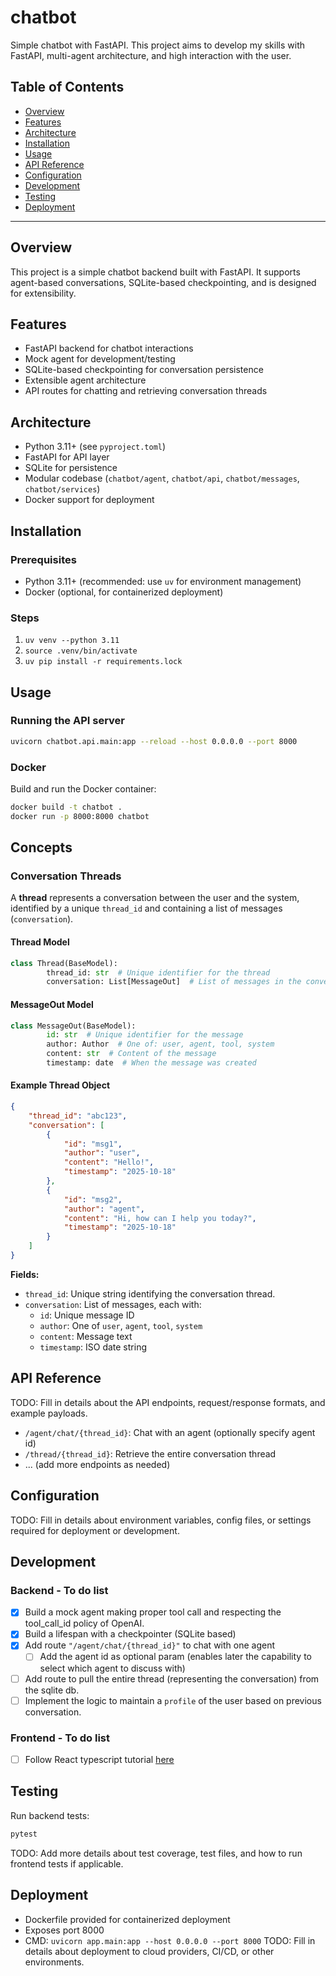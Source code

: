 # chatbot

Simple chatbot with FastAPI. This project aims to develop my skills with FastAPI, multi-agent architecture, and high interaction with the user.

## Table of Contents

- [Overview](#overview)
- [Features](#features)
- [Architecture](#architecture)
- [Installation](#installation)
- [Usage](#usage)
- [API Reference](#api-reference)
- [Configuration](#configuration)
- [Development](#development)
- [Testing](#testing)
- [Deployment](#deployment)

---

## Overview

This project is a simple chatbot backend built with FastAPI. It supports agent-based conversations, SQLite-based checkpointing, and is designed for extensibility.

## Features

- FastAPI backend for chatbot interactions
- Mock agent for development/testing
- SQLite-based checkpointing for conversation persistence
- Extensible agent architecture
- API routes for chatting and retrieving conversation threads

## Architecture

- Python 3.11+ (see `pyproject.toml`)
- FastAPI for API layer
- SQLite for persistence
- Modular codebase (`chatbot/agent`, `chatbot/api`, `chatbot/messages`, `chatbot/services`)
- Docker support for deployment

## Installation

### Prerequisites

- Python 3.11+ (recommended: use `uv` for environment management)
- Docker (optional, for containerized deployment)

### Steps

1. `uv venv --python 3.11`
2. `source .venv/bin/activate`
3. `uv pip install -r requirements.lock`

## Usage

### Running the API server

```bash
uvicorn chatbot.api.main:app --reload --host 0.0.0.0 --port 8000
```

### Docker

Build and run the Docker container:
```bash
docker build -t chatbot .
docker run -p 8000:8000 chatbot
```

## Concepts
### Conversation Threads


A **thread** represents a conversation between the user and the system, identified by a unique `thread_id` and containing a list of messages (`conversation`).

#### Thread Model

```python
class Thread(BaseModel):
        thread_id: str  # Unique identifier for the thread
        conversation: List[MessageOut]  # List of messages in the conversation
```

#### MessageOut Model

```python
class MessageOut(BaseModel):
        id: str  # Unique identifier for the message
        author: Author  # One of: user, agent, tool, system
        content: str  # Content of the message
        timestamp: date  # When the message was created
```

#### Example Thread Object

```json
{
    "thread_id": "abc123",
    "conversation": [
        {
            "id": "msg1",
            "author": "user",
            "content": "Hello!",
            "timestamp": "2025-10-18"
        },
        {
            "id": "msg2",
            "author": "agent",
            "content": "Hi, how can I help you today?",
            "timestamp": "2025-10-18"
        }
    ]
}
```

**Fields:**
- `thread_id`: Unique string identifying the conversation thread.
- `conversation`: List of messages, each with:
    - `id`: Unique message ID
    - `author`: One of `user`, `agent`, `tool`, `system`
    - `content`: Message text
    - `timestamp`: ISO date string

## API Reference

TODO: Fill in details about the API endpoints, request/response formats, and example payloads.

- `/agent/chat/{thread_id}`: Chat with an agent (optionally specify agent id)
- `/thread/{thread_id}`: Retrieve the entire conversation thread
- ... (add more endpoints as needed)

## Configuration

TODO: Fill in details about environment variables, config files, or settings required for deployment or development.

## Development

### Backend - To do list

- [x] Build a mock agent making proper tool call and respecting the tool_call_id policy of OpenAI.
- [x] Build a lifespan with a checkpointer (SQLite based)
- [x] Add route `"/agent/chat/{thread_id}"` to chat with one agent
    - [ ] Add the agent id as optional param (enables later the capability to select which agent to discuss with)
- [ ] Add route to pull the entire thread (representing the conversation) from the sqlite db.
- [ ] Implement the logic to maintain a `profile` of the user based on previous conversation.

### Frontend - To do list

- [ ] Follow React typescript tutorial [here](https://handsonreact.com/docs/labs/react-tutorial-typescript#fundamentals)

## Testing

Run backend tests:
```bash
pytest
```
TODO: Add more details about test coverage, test files, and how to run frontend tests if applicable.

## Deployment

- Dockerfile provided for containerized deployment
- Exposes port 8000
- CMD: `uvicorn app.main:app --host 0.0.0.0 --port 8000`
TODO: Fill in details about deployment to cloud providers, CI/CD, or other environments.

<!-- ## Contributing

TODO: Add guidelines for contributing, code style, pull requests, etc. -->

<!-- ## License

TODO: Specify the license for your project (MIT, Apache, etc.) -->

<!-- ## Acknowledgements

TODO: Credit any libraries, tutorials, or contributors. -->
